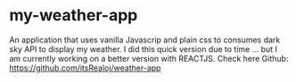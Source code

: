 # my-weather-app
An application that uses vanilla Javascrip and plain css 
to consumes dark sky API to display my weather.
I did this quick version due to time ... but
I am currently working on a better version with REACTJS.
Check here Github: https://github.com/itsRealoj/weather-app

